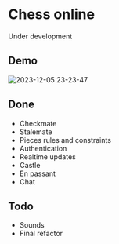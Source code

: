 # Chess online
Under development
## Demo
![2023-12-05 23-23-47](https://github.com/FedotovN/chess-online/assets/53238017/399c1bba-c6ec-4a30-82ff-91349a393f6c)
## Done
- Checkmate
- Stalemate
- Pieces rules and constraints
- Authentication
- Realtime updates
- Castle
- En passant
- Chat
## Todo
- Sounds
- Final refactor

